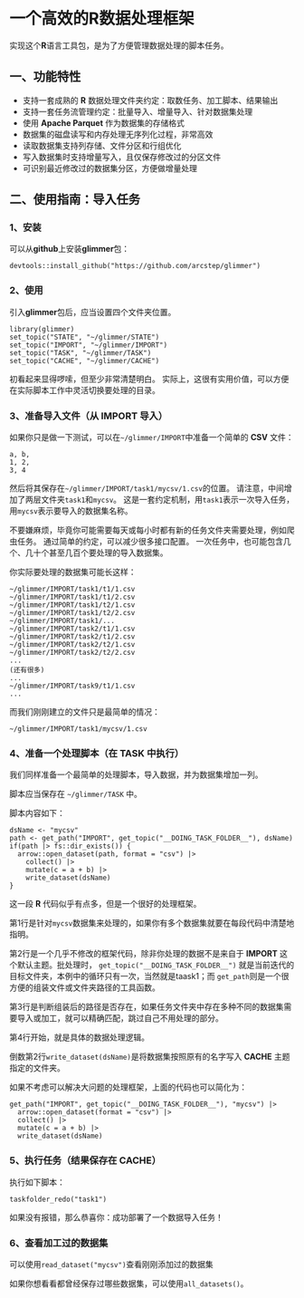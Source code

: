 # 一个高效的R数据处理框架

实现这个**R**语言工具包，是为了方便管理数据处理的脚本任务。

## 一、功能特性

-   支持一套成熟的 **R** 数据处理文件夹约定：取数任务、加工脚本、结果输出
-   支持一套任务流管理约定：批量导入、增量导入、针对数据集处理
-   使用 **Apache Parquet** 作为数据集的存储格式
-   数据集的磁盘读写和内存处理无序列化过程，非常高效
-   读取数据集支持列存储、文件分区和行组优化
-   写入数据集时支持增量写入，且仅保存修改过的分区文件
-   可识别最近修改过的数据集分区，方便做增量处理

## 二、使用指南：导入任务

### 1、安装

可以从**github**上安装**glimmer**包：

```{r}
devtools::install_github("https://github.com/arcstep/glimmer")
```

### 2、使用

引入**glimmer**包后，应当设置四个文件夹位置。

```{r}
library(glimmer)
set_topic("STATE", "~/glimmer/STATE")
set_topic("IMPORT", "~/glimmer/IMPORT")
set_topic("TASK", "~/glimmer/TASK")
set_topic("CACHE", "~/glimmer/CACHE")
```

初看起来显得啰嗦，但至少非常清楚明白。 实际上，这很有实用价值，可以方便在实际脚本工作中灵活切换要处理的目录。

### 3、准备导入文件（从 IMPORT 导入）

如果你只是做一下测试，可以在`~/glimmer/IMPORT`中准备一个简单的 **CSV** 文件：

```{csv}
a, b,
1, 2,
3, 4
```

然后将其保存在`~/glimmer/IMPORT/task1/mycsv/1.csv`的位置。 请注意，中间增加了两层文件夹`task1`和`mycsv`。 这是一套约定机制，用`task1`表示一次导入任务，用`mycsv`表示要导入的数据集名称。

不要嫌麻烦，毕竟你可能需要每天或每小时都有新的任务文件夹需要处理，例如爬虫任务。 通过简单的约定，可以减少很多接口配置。 一次任务中，也可能包含几个、几十个甚至几百个要处理的导入数据集。

你实际要处理的数据集可能长这样：

```{bash}
~/glimmer/IMPORT/task1/t1/1.csv
~/glimmer/IMPORT/task1/t1/2.csv
~/glimmer/IMPORT/task1/t2/1.csv
~/glimmer/IMPORT/task1/t2/2.csv
~/glimmer/IMPORT/task1/...
~/glimmer/IMPORT/task2/t1/1.csv
~/glimmer/IMPORT/task2/t1/2.csv
~/glimmer/IMPORT/task2/t2/1.csv
~/glimmer/IMPORT/task2/t2/2.csv
...
(还有很多)
...
~/glimmer/IMPORT/task9/t1/1.csv
...
```

而我们刚刚建立的文件只是最简单的情况：

```{bash}
~/glimmer/IMPORT/task1/mycsv/1.csv
```

### 4、准备一个处理脚本（在 TASK 中执行）

我们同样准备一个最简单的处理脚本，导入数据，并为数据集增加一列。

脚本应当保存在 `~/glimmer/TASK` 中。

脚本内容如下：

```{r}
dsName <- "mycsv"
path <- get_path("IMPORT", get_topic("__DOING_TASK_FOLDER__"), dsName)
if(path |> fs::dir_exists()) {
  arrow::open_dataset(path, format = "csv") |>
    collect() |>
    mutate(c = a + b) |>
    write_dataset(dsName)
}
```

这一段 **R** 代码似乎有点多，但是一个很好的处理框架。

第1行是针对`mycsv`数据集来处理的，如果你有多个数据集就要在每段代码中清楚地指明。

第2行是一个几乎不修改的框架代码，除非你处理的数据不是来自于 **IMPORT** 这个默认主题。批处理时， `get_topic("__DOING_TASK_FOLDER__")` 就是当前迭代的目标文件夹，本例中的循环只有一次，当然就是taask1；而 `get_path`则是一个很方便的组装文件或文件夹路径的工具函数。

第3行是判断组装后的路径是否存在，如果任务文件夹中存在多种不同的数据集需要导入或加工，就可以精确匹配，跳过自己不用处理的部分。

第4行开始，就是具体的数据处理逻辑。

倒数第2行`write_dataset(dsName)`是将数据集按照原有的名字写入 **CACHE** 主题指定的文件夹。

如果不考虑可以解决大问题的处理框架，上面的代码也可以简化为：

```{r}
get_path("IMPORT", get_topic("__DOING_TASK_FOLDER__"), "mycsv") |>
  arrow::open_dataset(format = "csv") |>
  collect() |>
  mutate(c = a + b) |>
  write_dataset(dsName)
```

### 5、执行任务（结果保存在 CACHE）

执行如下脚本：

```{r}
taskfolder_redo("task1")
```

如果没有报错，那么恭喜你：成功部署了一个数据导入任务！

### 6、查看加工过的数据集

可以使用`read_dataset("mycsv")`查看刚刚添加过的数据集

如果你想看看都曾经保存过哪些数据集，可以使用`all_datasets()`。
